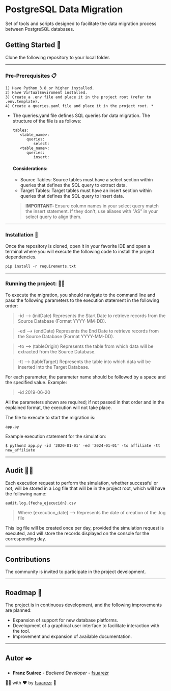 # PostgreSQL Data Migration

Set of tools and scripts designed to facilitate the data migration process between PostgreSQL databases.

## Getting Started 🚀
Clone the following repository to your local folder.

***
### Pre-Prerequisites 📋
   ```
   1) Have Python 3.8 or higher installed.
   2) Have VirtualEnviroment installed.
   3) Create a .env file and place it in the project root (refer to .env.template).
   4) Create a queries.yaml file and place it in the project root. *
```
* The queries.yaml file defines SQL queries for data migration. The structure of the file is as follows:
   ```
   tables:
      <table_name>:
         queries:
            select:
      <table_name>:
         queries:
            insert:
   ```

   #### Considerations:
   * Source Tables: Source tables must have a select section within queries that defines the SQL query to extract data.
   * Target Tables: Target tables must have an insert section within queries that defines the SQL query to insert data.
   > **IMPORTANT:** Ensure column names in your select query match the insert statement. If they don't, use aliases with "AS" in your select query to align them.

***
### Installation 🔧

Once the repository is cloned, open it in your favorite IDE and open a terminal where you will execute the following code to install the project dependencies.
```
pip install -r requirements.txt
```

***
### Running the project: 🧑‍💻
To execute the migration, you should navigate to the command line and pass the following parameters to the execution statement in the following order:

   > -id --> (initDate) Represents the Start Date to retrieve records from the Source Database (Format YYYY-MM-DD).

   > -ed --> (endDate) Represents the End Date to retrieve records from the Source Database (Format YYYY-MM-DD).

   > -to --> (tableOrigin) Represents the table from which data will be extracted from the Source Database.

   > -tt --> (tableTarget) Represents the table into which data will be inserted into the Target Database.

For each parameter, the parameter name should be followed by a space and the specified value. Example:

> -id 2019-06-20

All the parameters shown are required; if not passed in that order and in the explained format, the execution will not take place.

The file to execute to start the migration is:
```
app.py
```

Example execution statement for the simulation:
```
$ python3 app.py -id '2020-01-01' -ed '2024-01-01' -to affiliate -tt new_affiliate
```

***
## Audit 🕵️‍♂️
Each execution request to perform the simulation, whether successful or not, will be stored in a Log file that will be in the project root, which will have the following name:
```
audit.log.{fecha_ejecución}.csv
```
> Where {execution_date} --> Represents the date of creation of the .log file

This log file will be created once per day, provided the simulation request is executed, and will store the records displayed on the console for the corresponding day.

***
## Contributions
The community is invited to participate in the project development.

***
## Roadmap 📝
The project is in continuous development, and the following improvements are planned:

* Expansion of support for new database platforms.
* Development of a graphical user interface to facilitate interaction with the tool.
* Improvement and expansion of available documentation.

***
## Autor ✒️

* **Franz Suárez** - *Backend Developer* - [fsuarezr](https://github.com/fsuarezr)

🧑‍💻 with ❤️ by [fsuarezr](https://github.com/fsuarezr) 🤘 